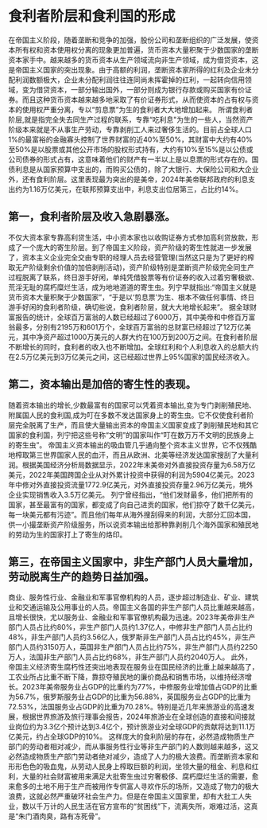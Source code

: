 # 食利者阶层和食利国的形成

在帝国主义阶段，随着垄断和竞争的加强，股份公司和垄断组织的广泛发展，使资本所有权和资本使用权分离的现象更加普遍，货币资本大量积聚于少数国家的垄断资本家手中。越来越多的货币资本从生产领域流向非生产领域，成为借贷资本，这是帝国主义国家的突出现象。由于高额的利润，垄断资本家所得的红利及企业未分配利润数额极大，企业未分配利润往往连同尚未挥霍掉的红利，一起转向信用领域，变为借贷资本，一部分输出国外，一部分则成为银行存款或购买国家有价证券。而且这种货币资本越来越多地采取了有价证券形式，从而使资本的占有权与资本的使用权严重分离，专以“剪息票”为生的食利者大大地增加起来。
所谓食利者阶层,就是指完全失去同生产过程的联系，专靠“吃利息"为生的一些人，当然资产阶级本来就是不从事生产劳动，专靠剥削工人来过奢侈生活的。目前占全球人口1%的最富裕的金融寡头控制了世界财富的近40%至50%，其财富中大约有40%至50%是以股票或其他公开市场的股权形式持有，大约有10%至15%是以公债或公司债券的形式占有，这意味着他们的财产有一半以上是以息票的形式存在的。国债利息是从国家预算中支出的，而购买公债的，除了大银行、大保险公司和大企业外，还有食利阶层。这里表现最为突出的是美帝，2024年美帝联邦政府的利息支出约为1.16万亿美元，在联邦预算支出中，利息支出位居第三，占比约14%。 

## 第一，食利者阶层及收入急剧暴涨。
不仅大资本家专靠高利贷生活，中小资本家也以收购证券方式参加高利贷放款，形成了一个庞大的寄生阶层。到了帝国主义阶段，资产阶级的寄生性就进一步发展了，资本主义企业完全交由专职的经理人员去经营管理(当然这只是为了更好的榨取无产阶级剩余价值的加倍剥削活动)，资产阶级特别是垄断资产阶级完全同生产过程脱离了联系，终日游手好闲，单纯凭借股票等有价证券的收入过着穷奢极欲、荒淫无耻的腐朽糜烂生活，成为地地道道的寄生虫。列宁早就指出:“帝国主义就是货币资本大量积聚于少数国家”，“于是以‘剪息票’为生、根本不做任何事情、终日游手好闲的食利者阶级，确切些说，食利者阶层，就大大地增长起来”。
据全球财富报告的统计，全球百万富翁的人数已经超过了6000万，其中美帝​和中修百万富翁最多，分别有2195万和601万个，全球百万富翁的总财富已经超过了12万亿美元，其中净资产超过1000万美元的人群大约在100万到200万之间。在食利者阶层不断增长的同时，食利者的收入也不断增加。全球红利和个人利息收入的总额大约在2.5万亿美元到3万亿美元之间，这已经超过世界上95%国家的国民经济收入。

## 第二，资本输出是加倍的寄生性的表现。
随着资本输出的增长,少数最富有的国家可以凭着资本输出,变为专门剥削殖民地、附属国人民的食利国,成为叮在多数不发达国家身上的寄生虫。它不仅使食利者阶层完全脱离了生产，而且使大量输出资本的帝国主义国家变成了剥削殖民地和其它国家的食利国，列宁把这些号称“文明”的国家叫作“叮在数万万不文明的民族身上的寄生虫”。
帝国主义资本输出的吸血管几乎通向整个资本主义世界，它不仅残酷地榨取第三世界国家人民的血汗，而且从欧洲、北美等经济发达国家搜刮了大量利润。根据美国经济分析局数据显示，2022年末美帝对外直接投资存量为6.58万亿美元，2022年美国跨国企业从对外累计投资中获得的利润为5904亿美元。2023年中修对外直接投资流量1772.9亿美元，对外直接投资存量2.96万亿美元，境外企业实现销售收入3.5万亿美元。
列宁曾经指出，“他们发财最多，他们把所有的国家，甚至最富有的国家，都变成了向自己进贡的国家，他们掠夺了数千亿美元，每一块美元都有污迹”。而且他们每年从海外搜刮得来的利润，大部分汇回本国，供一小撮垄断资产阶级服务，所以说资本输出给那种靠剥削几个海外国家和殖民地的劳动为生的国家打上了寄生的烙印。

## 第三，在帝国主义国家中，非生产部门人员大量增加，劳动脱离生产的趋势日益加强。
商业、服务性行业、金融业和军事官僚机构的人员，逐步超过制造业、矿业、建筑业和交通运输及公用事业的人员。帝国主义各国的非生产部门人员比重越来越高，且增长很快，尤以服务业、金融业和军事官僚机构最为迅速。2023年美帝非生产部门人员占比约80%，非生产部门人员约1.37亿人，中修非生产部门人员占比约48%，非生产部门人员约3.56亿人，俄罗斯非生产部门人员占比约45%，非生产部门人员约3150万人，英国非生产部门人员占比约75%，非生产部门人员约2250万人，法国非生产部门人员占比约68%，非生产部门人员约2040万人。
此外，帝国主义经济寄生腐朽性还突出地表现在服务业在国民经济的比重上越来越高了，工农业所占比重不断下降，靠掠夺殖民地的廉价商品和销售市场，以维持经济增长。2023年美帝服务业占GDP的比重约为77%，中修服务业增加值占GDP的比重为56.7%，俄罗斯服务业占GDP的比重为56.88%，英国服务业占GDP的比重为72.53%，法国服务业占GDP的比重为70.28%。特别是近几年来旅游业的高速发展，根据世界旅游及旅行理事会报告，2024年旅游业在全球创造的直接和间接就业岗位约为3.3亿个预计达到3.4亿个，预计旅游业对全球GDP的贡献将达到11.1万亿美元，约占全球GDP的10%。
这样庞大的食利阶层的存在，必然造成物质生产部门的劳动者相对减少，而从事服务性行业等非生产部门的人数则越来越多，这又必然造成物质生产部门劳动者绝对减少，造成了人力的极大浪费。而垄断资本家和形形色色的吸血鬼，从劳动人民身上榨取巨额的利润，坐领大量的租金、利息和红利，大量的社会财富被用来满足大批寄生虫过穷奢极侈、腐朽糜烂生活的需要，愈来愈多的土地不用于生产而被用作专供富人寻欢作乐的场所，又造成了物力的极大浪费，这就必然严重破环社会生产力。但是在帝国主义国家里，却有大批工人失业，数以千万计的人民生活在官方宣布的“贫困线”下，流离失所，艰难过活，这真是“朱门酒肉臭，路有冻死骨”。